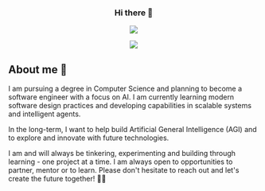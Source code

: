 <h3 align="center"> Hi there 👋</h3> 

<p align="center"> 
<img src="https://komarev.com/ghpvc/?username=khabzo&label=Profile%20views&color=0e75b6&style=flat)"> 
</p> 

<p align="center"> 
<a href="https://www.buymeacoffee.com/abdelkabirouadoukou"> 
<img src="https://img.shields.io/badge/Buy%20Me%20a%20Coffee-ffdd00?style=for-the-badge&logo=buy-me-a-coffee&logoColor=black" /> 
</a> 
</p> 

## About me :dizzy:
 
I am pursuing a degree in Computer Science and planning to become a software engineer with a focus on AI. I am currently learning modern software design practices and developing capabilities in scalable systems and intelligent agents. 

In the long-term, I want to help build Artificial General Intelligence (AGI) and to explore and innovate with future technologies. 

I am and will always be tinkering, experimenting and building through learning - one project at a time. I am always open to opportunities to partner, mentor or to learn. Please don't hesitate to reach out and let's create the future together!  🚀🤖
